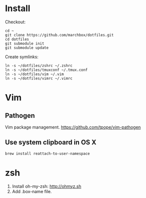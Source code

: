 # Install

Checkout:

    cd ~
    git clone https://github.com/marchbox/dotfiles.git
    cd dotfiles
    git submodule init
    git submodule update

Create symlinks:

    ln -s ~/dotfiles/zshrc ~/.zshrc
    ln -s ~/dotfiles/tmuxconf ~/.tmux.conf
    ln -s ~/dotfiles/vim ~/.vim
    ln -s ~/dotfiles/vimrc ~/.vimrc

# Vim

## Pathogen

Vim package management. <https://github.com/tpope/vim-pathogen>

## Use system clipboard in OS X

    brew install reattach-to-user-namespace

# zsh

1. Install oh-my-zsh: <http://ohmyz.sh>
2. Add .box-name file.
